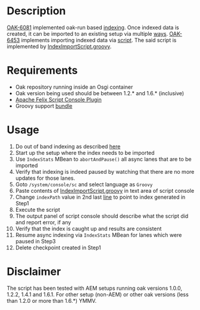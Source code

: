 # Description

[OAK-6081] implemented oak-run based [indexing][oak-run-indexing]. Once
indexed data is created, it can be imported to an existing setup via
multiple [ways][import-index]. [OAK-6453] implements importing indexed
data via [script][import-via-script]. The said script is implemented by
[IndexImportScript.groovy].

# Requirements

* Oak repository running inside an Osgi container
* Oak version being used should be between 1.2.* and 1.6.* (inclusive)
* [Apache Felix Script Console Plugin][script-console-plugin]
* Groovy support [bundle][groovy-all]

# Usage

1. Do out of band indexing as described [here][oob-indexing]
1. Start up the setup where the index needs to be imported
1. Use `IndexStats` MBean to `abortAndPause()` all async lanes that
are to be imported
1. Verify that indexing is indeed paused by watching that there are no
more updates for those lanes.
1. Goto `/system/console/sc` and select language as `Groovy`
1. Paste contents of [IndexImportScript.groovy] in text area of
script console
1. Change `indexPath` value in 2nd last [line](IndexImportScript.groovy#L454)
to point to index generated in Step1
1. Execute the script
1. The output panel of script console should describe what the script
did and report error, if any
1. Verify that the index is caught up and results are consistent
1. Resume async indexing via `IndexStats` MBean for lanes which were
paused in Step3
1. Delete checkpoint created in Step1

# Disclaimer

The script has been tested with AEM setups running oak versions 1.0.0,
1.2.2, 1.4.1 and 1.6.1. For other setup (non-AEM) or other oak versions
(less than 1.2.0 or more than 1.6.*) YMMV.

[OAK-6081]: https://issues.apache.org/jira/browse/OAK-6081
[OAK-6453]: https://issues.apache.org/jira/browse/OAK-6453
[oak-run-indexing]: https://jackrabbit.apache.org/oak/docs/query/oak-run-indexing.html
[oob-indexing]: https://jackrabbit.apache.org/oak/docs/query/oak-run-indexing.html#out-of-band-indexing
[import-index]: https://jackrabbit.apache.org/oak/docs/query/oak-run-indexing.html#out-of-band-import-reindex
[import-via-script]: https://jackrabbit.apache.org/oak/docs/query/oak-run-indexing.html#import-index-script
[script-console-plugin]: http://felix.apache.org/documentation/subprojects/apache-felix-script-console-plugin.html
[groovy-all]: https://mvnrepository.com/artifact/org.codehaus.groovy/groovy-all/2.4.6
[IndexImportScript.groovy]: IndexImportScript.groovy